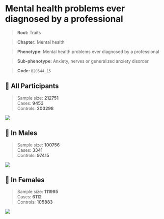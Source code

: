 # Mental health problems ever diagnosed by a professional
> **Root:** Traits  

> **Chapter:** Mental health  

> **Phenotype:** Mental health problems ever diagnosed by a professional  

> **Sub-phenotype:** Anxiety, nerves or generalized anxiety disorder  

> **Code:** `B20544_15`

## 🧪 All Participants  
> Sample size: **212751**  
> Cases: **9453**  
> Controls: **203298**
<img src="/Traits/Figures/ALL/B20544_15.png"/>
<CsvTable src="/Traits/Data/ALL/LG_B20544_15.csv" label="🔍 View full results" />

## 👨 In Males  
> Sample size: **100756**  
> Cases: **3341**  
> Controls: **97415**
<img src="/Traits/Figures/Male/B20544_15.png"/>
<CsvTable src="/Traits/Data/Male/LG_B20544_15.csv" label="🔍 View full results" />

## 👩 In Females  
> Sample size: **111995**  
> Cases: **6112**  
> Controls: **105883**
<img src="/Traits/Figures/Female/B20544_15.png"/>
<CsvTable src="/Traits/Data/Female/LG_B20544_15.csv" label="🔍 View full results" />
